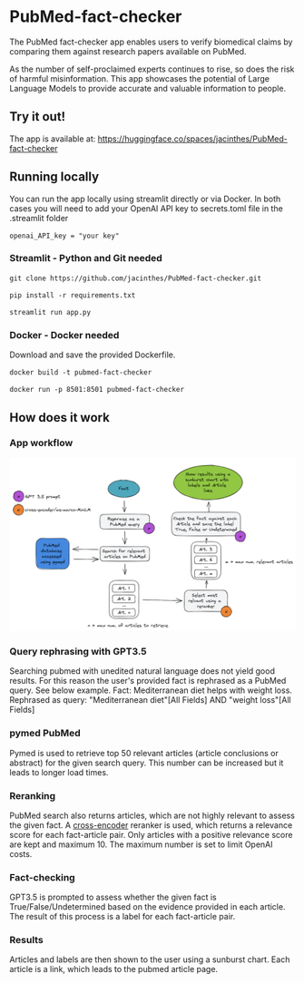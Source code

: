 # PubMed-fact-checker

The PubMed fact-checker app enables users to verify biomedical claims by comparing them against research papers available on PubMed.

As the number of self-proclaimed experts continues to rise, so does the risk of harmful misinformation. This app showcases the potential of Large Language Models to provide accurate and valuable information to people.

## Try it out!
The app is available at: https://huggingface.co/spaces/jacinthes/PubMed-fact-checker

## Running locally
You can run the app locally using streamlit directly or via Docker. 
In both cases you will need to add your OpenAI API key to secrets.toml file in the .streamlit folder
```
openai_API_key = "your key"
```
### Streamlit - Python and Git needed
```
git clone https://github.com/jacinthes/PubMed-fact-checker.git
```
```
pip install -r requirements.txt
```
```
streamlit run app.py
```
### Docker - Docker needed
Download and save the provided Dockerfile.
```
docker build -t pubmed-fact-checker
```
```
docker run -p 8501:8501 pubmed-fact-checker
```
## How does it work
### App workflow
![Alt text](https://github.com/jacinthes/PubMed-fact-checker/blob/main/app_workflow.png)
### Query rephrasing with GPT3.5
Searching pubmed with unedited natural language does not yield good results. For this reason the user's provided fact is rephrased as a PubMed query. See below example.
Fact: Mediterranean diet helps with weight loss.
Rephrased as query: "Mediterranean diet"[All Fields] AND "weight loss"[All Fields]
### pymed PubMed
Pymed is used to retrieve top 50 relevant articles (article conclusions or abstract) for the given search query. This number can be increased but it leads to longer load times.
### Reranking
PubMed search also returns articles, which are not highly relevant to assess the given fact.
A [cross-encoder](https://www.sbert.net/examples/applications/cross-encoder/README.html) reranker is used, which returns a relevance score for each fact-article pair. Only articles with a positive relevance score are kept and maximum 10. The maximum number is set to limit OpenAI costs.
### Fact-checking
GPT3.5 is prompted to assess whether the given fact is True/False/Undetermined based on the evidence provided in each article. The result of this process is a label for each fact-article pair.
### Results
Articles and labels are then shown to the user using a sunburst chart. Each article is a link, which leads to the pubmed article page.
